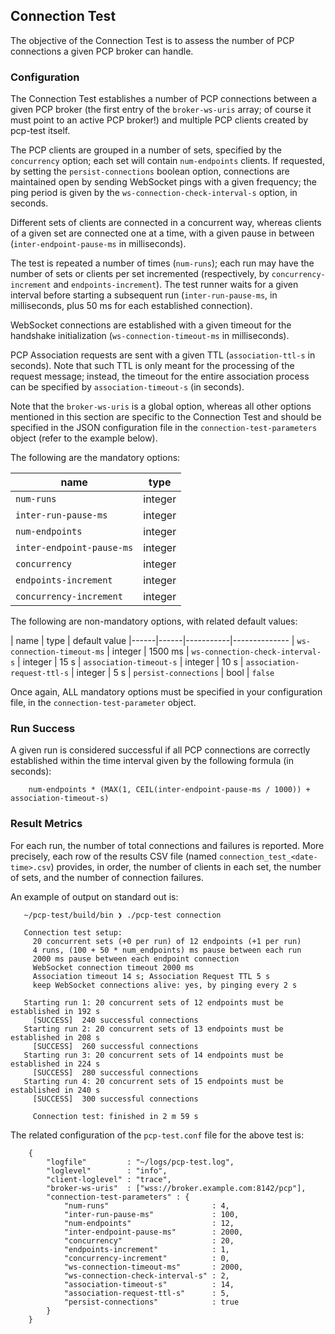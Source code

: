 ## Connection Test

The objective of the Connection Test is to assess the number of PCP connections
a given PCP broker can handle.

### Configuration

The Connection Test establishes a number of PCP connections between a given PCP
broker (the first entry of the `broker-ws-uris` array; of course it must point
to an active PCP broker!) and multiple PCP clients created by pcp-test itself.

The PCP clients are grouped in a number of sets, specified by the `concurrency`
option; each set will contain `num-endpoints` clients. If requested, by setting
the `persist-connections` boolean option, connections are maintained open by
sending WebSocket pings with a given frequency; the ping period is given by the
`ws-connection-check-interval-s` option, in seconds.

Different sets of clients are connected in a concurrent way, whereas clients of
a given set are connected one at a time, with a given pause in between
(`inter-endpoint-pause-ms` in milliseconds).

The test is repeated a number of times (`num-runs`); each run may have the
number of sets or clients per set incremented (respectively, by
`concurrency-increment` and `endpoints-increment`). The test runner waits for a
given interval before starting a subsequent run (`inter-run-pause-ms`, in
milliseconds, plus 50 ms for each established connection).

WebSocket connections are established with a given timeout for the handshake
initialization (`ws-connection-timeout-ms` in milliseconds).

PCP Association requests are sent with a given TTL (`association-ttl-s` in
seconds). Note that such TTL is only meant for the processing of the request
message; instead, the timeout for the entire association process can be
specified by `association-timeout-s` (in seconds).

Note that the `broker-ws-uris` is a global option, whereas all other options
mentioned in this section are specific to the Connection Test and should be
specified in the JSON configuration file in the `connection-test-parameters`
object (refer to the example below).

The following are the mandatory options:

| name | type
|------|-----
|  `num-runs` | integer
|  `inter-run-pause-ms` | integer
|  `num-endpoints` | integer
|  `inter-endpoint-pause-ms` | integer
|  `concurrency` | integer
|  `endpoints-increment` | integer
|  `concurrency-increment` | integer

The following are non-mandatory options, with related default values:

| name | type | default value
|------|------|-----------|--------------
|  `ws-connection-timeout-ms` | integer | 1500 ms
|  `ws-connection-check-interval-s` | integer | 15 s
|  `association-timeout-s` | integer | 10 s
|  `association-request-ttl-s` | integer | 5 s
|  `persist-connections` | bool | `false`

Once again, ALL mandatory options must be specified in your configuration file,
in the `connection-test-parameter` object.

### Run Success

A given run is considered successful if all PCP connections are correctly
established within the time interval given by the following formula (in seconds):
```
    num-endpoints * (MAX(1, CEIL(inter-endpoint-pause-ms / 1000)) + association-timeout-s)
```

### Result Metrics

For each run, the number of total connections and failures is reported.
More precisely, each row of the results CSV file (named
`connection_test_<date-time>.csv`) provides, in order, the number of clients
in each set, the number of sets, and the number of connection failures.

An example of output on standard out is:
```
   ~/pcp-test/build/bin ❯ ./pcp-test connection

   Connection test setup:
     20 concurrent sets (+0 per run) of 12 endpoints (+1 per run)
     4 runs, (100 + 50 * num_endpoints) ms pause between each run
     2000 ms pause between each endpoint connection
     WebSocket connection timeout 2000 ms
     Association timeout 14 s; Association Request TTL 5 s
     keep WebSocket connections alive: yes, by pinging every 2 s

   Starting run 1: 20 concurrent sets of 12 endpoints must be established in 192 s
     [SUCCESS]  240 successful connections
   Starting run 2: 20 concurrent sets of 13 endpoints must be established in 208 s
     [SUCCESS]  260 successful connections
   Starting run 3: 20 concurrent sets of 14 endpoints must be established in 224 s
     [SUCCESS]  280 successful connections
   Starting run 4: 20 concurrent sets of 15 endpoints must be established in 240 s
     [SUCCESS]  300 successful connections

     Connection test: finished in 2 m 59 s
```

The related configuration of the `pcp-test.conf` file for the above test is:
```
    {
        "logfile"         : "~/logs/pcp-test.log",
        "loglevel"        : "info",
        "client-loglevel" : "trace",
        "broker-ws-uris"  : ["wss://broker.example.com:8142/pcp"],
        "connection-test-parameters" : {
            "num-runs"                       : 4,
            "inter-run-pause-ms"             : 100,
            "num-endpoints"                  : 12,
            "inter-endpoint-pause-ms"        : 2000,
            "concurrency"                    : 20,
            "endpoints-increment"            : 1,
            "concurrency-increment"          : 0,
            "ws-connection-timeout-ms"       : 2000,
            "ws-connection-check-interval-s" : 2,
            "association-timeout-s"          : 14,
            "association-request-ttl-s"      : 5,
            "persist-connections"            : true
        }
    }
```